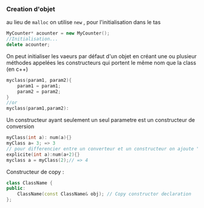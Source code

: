 ### Creation d'objet

au lieu de `malloc` on utilise `new` , pour l'initialisation dans le tas

```cpp
MyCounter* acounter = new MyCounter();
//Initialisation...
delete acounter;
```

On peut initialiser les vaeurs par défaut d'un objet en créant une ou plusieur méthodes appelées les constructeurs qui portent le même nom que la class (en c++)

```c++
myclass(param1, param2){
    param1 = param1;
    param2 = param2;
}
//or
myclass(param1,param2):
```

Un constructeur ayant seulement un seul parametre est un constructeur de conversion

```cpp
myClass(int a): num(a){}
myClass a= 3; => 3
// pour differencier entre un converteur et un constructeur on ajoute "explicite"
explicite(int a):num(a+2){}
myclass a = myClass(2);// => 4
```

Constructeur de copy :

```cpp
class ClassName {
public:
    ClassName(const ClassName& obj); // Copy constructor declaration
};
```
